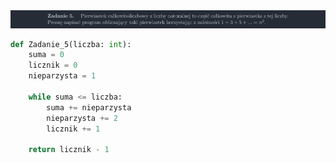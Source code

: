 <picture>
  <source srcset="../../srt/zbior_zadan/05.png" media="(prefers-color-scheme: light)">
  <source srcset="../../srt/zbior_zadan/black_05.png" media="(prefers-color-scheme: dark)">
  <img src="../../srt/zbior_zadan/black_05.png" alt="zadanie 05">
</picture>

```python
def Zadanie_5(liczba: int):
    suma = 0
    licznik = 0
    nieparzysta = 1

    while suma <= liczba:
        suma += nieparzysta
        nieparzysta += 2
        licznik += 1

    return licznik - 1



```